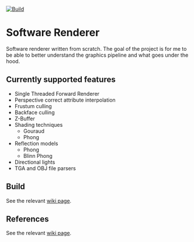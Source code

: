 [![Build](https://github.com/marsp0/software-renderer/actions/workflows/build.yml/badge.svg)](https://github.com/marsp0/software-renderer/actions/workflows/build.yml)

# Software Renderer

Software renderer written from scratch. The goal of the project is for me to be able to better understand the graphics pipeline and what goes under the hood.

## Currently supported features
- Single Threaded Forward Renderer
- Perspective correct attribute interpolation
- Frustum culling
- Backface culling
- Z-Buffer
- Shading techniques
	- Gouraud
	- Phong
- Reflection models
	- Phong
	- Blinn Phong
- Directional lights
- TGA and OBJ file parsers

## Build
See the relevant [wiki page](https://github.com/marsp0/software-renderer/wiki/Build).

## References
See the relevant [wiki page](https://github.com/marsp0/software-renderer/wiki/References).
